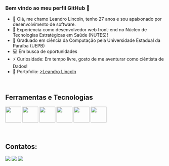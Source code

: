 
### Bem vindo ao meu perfil GitHub 👋



- 👨 Olá, me chamo Leandro Lincoln, tenho 27 anos e sou apaixonado por desenvolvimento de software.
- 🔭 Experiencia como desenvolvedor web front-end no Núcleo de Tecnologias Estratégicas em Saúde (NUTES)!
- :bookmark_tabs: Graduado em ciência da Computação pela Universidade Estadual da Paraiba (UEPB)
- :computer: Em busca de oportunidades   
- ⚡ Curiosidade: Em tempo livre, gosto de me aventurar como ciêntista de Dados!
- 📖 Portofolio: <a href = "https://portofolio-react-lac.vercel.app" target="_blank"> >Leandro Lincoln</a>

   



<br/>

## Ferramentas e Tecnologias



<img src="https://cdn.jsdelivr.net/gh/devicons/devicon/icons/html5/html5-original.svg" width="50" height="50" />   <img src="https://cdn.jsdelivr.net/gh/devicons/devicon/icons/css3/css3-original.svg"  width="50" height="50" />   <img src="https://cdn.jsdelivr.net/gh/devicons/devicon/icons/javascript/javascript-original.svg"  width="50" height="50" />   <img src="https://cdn.jsdelivr.net/gh/devicons/devicon/icons/typescript/typescript-original.svg"  width="50" height="50"/>         <img src="https://cdn.jsdelivr.net/gh/devicons/devicon/icons/react/react-original.svg"  width="50" height="50"/>   <img src="https://cdn.jsdelivr.net/gh/devicons/devicon/icons/angularjs/angularjs-original.svg"   width="50" height="50" />


<br/>




## Contatos:

<div>
<a href = "mailto:leandrolinkoln13@gmail.com"><img src="https://img.shields.io/badge/Gmail-D14836?style=for-the-badge&logo=gmail&logoColor=white" target="_blank"></a> <a href="https://www.linkedin.com/in/leandrolincoln/" target="_blank"><img src="https://img.shields.io/badge/-LinkedIn-%230077B5?style=for-the-badge&logo=linkedin&logoColor=white" target="_blank"></a>  <a href="https://instagram.com/leandrolinkoln/" target="_blank"><img src="https://img.shields.io/badge/-Instagram-%23E4405F?style=for-the-badge&logo=instagram&logoColor=white" target="_blank"></a>
</div>
          
          
<br/>



